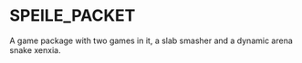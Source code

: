 # SPEILE_PACKET
A game package with two games in it, a slab smasher and a dynamic arena snake xenxia.
